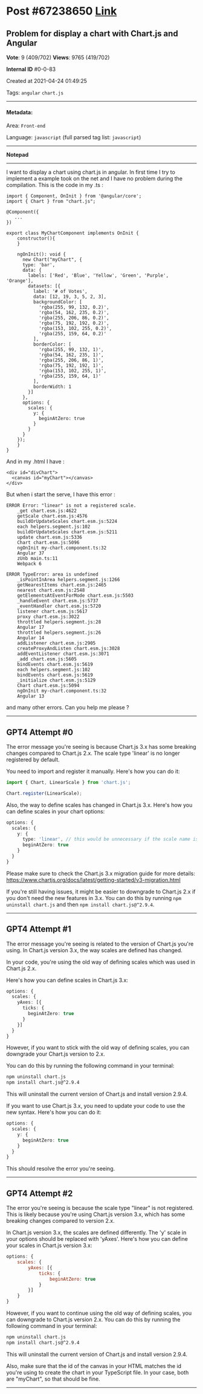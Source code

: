 
# Post \#67238650 [Link](https://stackoverflow.com/questions/67238650/)

## Problem for display a chart with Chart.js and Angular

**Vote**: 9 (409/702) **Views**: 9765 (419/702) 

**Internal ID** \#0-0-83

Created at 2021-04-24 01:49:25

Tags: `angular` `chart.js`

----------

#### Metadata:

Area: `Front-end`

Language: `javascript` (full parsed tag list: `javascript`)

----------

**Notepad**


----------

I want to display a chart using chart.js in angular. In first time I try to implement a example took on the net and I have no problem during the compilation. This is the code in my .ts :
```
import { Component, OnInit } from '@angular/core';
import { Chart } from "chart.js";

@Component({ 
   ...
})

export class MyChartComponent implements OnInit {
    constructor(){
    }

    ngOnInit(): void {
      new Chart("myChart", {
      type: 'bar',
      data: {
        labels: ['Red', 'Blue', 'Yellow', 'Green', 'Purple', 'Orange'],
        datasets: [{
          label: '# of Votes',
          data: [12, 19, 3, 5, 2, 3],
          backgroundColor: [
            'rgba(255, 99, 132, 0.2)',
            'rgba(54, 162, 235, 0.2)',
            'rgba(255, 206, 86, 0.2)',
            'rgba(75, 192, 192, 0.2)',
            'rgba(153, 102, 255, 0.2)',
            'rgba(255, 159, 64, 0.2)'
          ],
          borderColor: [
            'rgba(255, 99, 132, 1)',
            'rgba(54, 162, 235, 1)',
            'rgba(255, 206, 86, 1)',
            'rgba(75, 192, 192, 1)',
            'rgba(153, 102, 255, 1)',
            'rgba(255, 159, 64, 1)'
          ],
          borderWidth: 1
        }]
      },
      options: {
        scales: {
          y: {
            beginAtZero: true
          }
        }
      }
    });
    }
}
```

And in my .html I have :
```
<div id="divChart">
  <canvas id="myChart"></canvas>
</div>
```

But when i start the serve, I have this error :
```
ERROR Error: "linear" is not a registered scale.
    _get chart.esm.js:4622
    getScale chart.esm.js:4576
    buildOrUpdateScales chart.esm.js:5224
    each helpers.segment.js:102
    buildOrUpdateScales chart.esm.js:5211
    update chart.esm.js:5336
    Chart chart.esm.js:5096
    ngOnInit my-chart.component.ts:32
    Angular 37
    zUnb main.ts:11
    Webpack 6

ERROR TypeError: area is undefined
    _isPointInArea helpers.segment.js:1266
    getNearestItems chart.esm.js:2465
    nearest chart.esm.js:2548
    getElementsAtEventForMode chart.esm.js:5503
    _handleEvent chart.esm.js:5737
    _eventHandler chart.esm.js:5720
    listener chart.esm.js:5617
    proxy chart.esm.js:3022
    throttled helpers.segment.js:28
    Angular 17
    throttled helpers.segment.js:26
    Angular 14
    addListener chart.esm.js:2905
    createProxyAndListen chart.esm.js:3028
    addEventListener chart.esm.js:3071
    _add chart.esm.js:5605
    bindEvents chart.esm.js:5619
    each helpers.segment.js:102
    bindEvents chart.esm.js:5619
    _initialize chart.esm.js:5129
    Chart chart.esm.js:5094
    ngOnInit my-chart.component.ts:32
    Angular 13
```

and many other errors.
Can you help me please ?


----------
        
## GPT4 Attempt \#0

The error message you're seeing is because Chart.js 3.x has some breaking changes compared to Chart.js 2.x. The scale type 'linear' is no longer registered by default. 

You need to import and register it manually. Here's how you can do it:

```typescript
import { Chart, LinearScale } from 'chart.js';

Chart.register(LinearScale);
```

Also, the way to define scales has changed in Chart.js 3.x. Here's how you can define scales in your chart options:

```typescript
options: {
  scales: {
    y: {
      type: 'linear', // this would be unnecessary if the scale name is 'y'
      beginAtZero: true
    }
  }
}
```

Please make sure to check the Chart.js 3.x migration guide for more details: https://www.chartjs.org/docs/latest/getting-started/v3-migration.html

If you're still having issues, it might be easier to downgrade to Chart.js 2.x if you don't need the new features in 3.x. You can do this by running `npm uninstall chart.js` and then `npm install chart.js@^2.9.4`.

--------

## GPT4 Attempt \#1

The error message you're seeing is related to the version of Chart.js you're using. In Chart.js version 3.x, the way scales are defined has changed. 

In your code, you're using the old way of defining scales which was used in Chart.js 2.x. 

Here's how you can define scales in Chart.js 3.x:

```typescript
options: {
  scales: {
    yAxes: [{
      ticks: {
        beginAtZero: true
      }
    }]
  }
}
```

However, if you want to stick with the old way of defining scales, you can downgrade your Chart.js version to 2.x. 

You can do this by running the following command in your terminal:

```bash
npm uninstall chart.js
npm install chart.js@^2.9.4
```

This will uninstall the current version of Chart.js and install version 2.9.4.

If you want to use Chart.js 3.x, you need to update your code to use the new syntax. Here's how you can do it:

```typescript
options: {
  scales: {
    y: {
      beginAtZero: true
    }
  }
}
```

This should resolve the error you're seeing.

--------

## GPT4 Attempt \#2

The error you're seeing is because the scale type "linear" is not registered. This is likely because you're using Chart.js version 3.x, which has some breaking changes compared to version 2.x. 

In Chart.js version 3.x, the scales are defined differently. The 'y' scale in your options should be replaced with 'yAxes'. Here's how you can define your scales in Chart.js version 3.x:

```javascript
options: {
    scales: {
        yAxes: [{
            ticks: {
                beginAtZero: true
            }
        }]
    }
}
```

However, if you want to continue using the old way of defining scales, you can downgrade to Chart.js version 2.x. You can do this by running the following command in your terminal:

```bash
npm uninstall chart.js
npm install chart.js@^2.9.4
```

This will uninstall the current version of Chart.js and install version 2.9.4.

Also, make sure that the id of the canvas in your HTML matches the id you're using to create the chart in your TypeScript file. In your case, both are "myChart", so that should be fine.

--------

